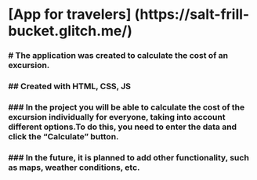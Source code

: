<h1> [App for travelers] (https://salt-frill-bucket.glitch.me/) </h1>
<h3> # The application was created to calculate the cost of an excursion.</h3>
<h3> ## Created with HTML, CSS, JS</h3>
<h3>### In the project you will be able to calculate the cost of the excursion individually for everyone, taking into account different options.To do this, you need to enter the data and click the “Calculate” button.</h3>
<h3>### In the future, it is planned to add other functionality, such as maps, weather conditions, etc.</h3>
